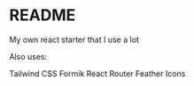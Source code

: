 # README

My own react starter that I use a lot

Also uses:

Tailwind CSS Formik React Router Feather Icons

